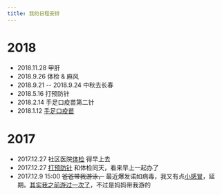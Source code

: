 ```yaml
---
title: 我的日程安排
---
```

# 2018
* 2018.11.28 甲肝
* 2018.9.26 体检 & 麻风
* 2018.9.21 -- 2018.9.24 中秋去长春
* 2018.5.16 打预防针
* 2018.2.14 手足口疫苗第二针
* 2018.1.12 [手足口疫苗](/2018/01/12/我爱美女/)

# 2017
* 2017.12.27 社区医院[体检](/2017/12/27/我们第二次抽血/) 得早上去
* 2017.12.27 [打预防针](/2017/12/27/流脑疫苗/) 和体检同天，看来早上一起办了
* 2017.12.9 15:00 ~~爸爸带我游泳，~~ 最近爆发诺如病毒，我又有点[小感冒](/2017/12/11/最近有点小感冒/)，延期。[其实我之前游过一次了](/2017/11/25/我第一次游泳/)，不过是妈妈带我游的
